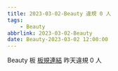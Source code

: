 ```yaml
---
title: 2023-03-02-Beauty 違規 0 人
tags:
    - Beauty
abbrlink: 2023-03-02-Beauty
date: Beauty-2023-03-02 12:00:00
---
```

Beauty 板 [板規連結](https://www.ptt.cc/bbs/Beauty/M.1630069980.A.84B.html)
昨天違規 0 人
